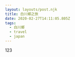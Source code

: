 ```yaml
---
layout: layouts/post.njk
title: 白川鄉之旅
date: 2020-02-27T14:11:05.805Z
tags:
  - 白川鄉
  - travel
  - japan
---
```

123
